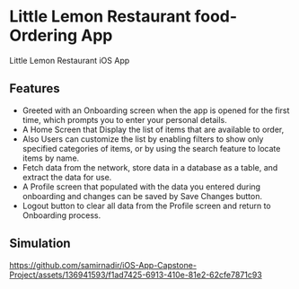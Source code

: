 # Little Lemon Restaurant food-Ordering App
Little Lemon Restaurant iOS App

## Features

* Greeted with an Onboarding screen when the app is opened for the first time, which prompts you to enter your personal details.
* A Home Screen that Display the list of items that are available to order,
* Also Users can customize the list by enabling filters to show only specified categories of items, or by using the search feature to locate items by name.
* Fetch data from the network, store data in a database as a table, and extract the data for use.
* A Profile screen that populated with the data you entered during onboarding and changes can be saved by Save Changes button.
* Logout button to clear all data from the Profile screen and return to Onboarding process.

## Simulation

https://github.com/samirnadir/iOS-App-Capstone-Project/assets/136941593/f1ad7425-6913-410e-81e2-62cfe7871c93

